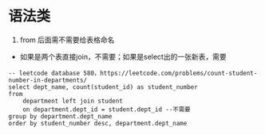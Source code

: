 # 语法类
1. from 后面需不需要给表格命名
- 如果是两个表直接join，不需要；如果是select出的一张新表，需要
```MySQL
-- leetcode database 580，https://leetcode.com/problems/count-student-number-in-departments/
select dept_name, count(student_id) as student_number
from
    department left join student 
    on department.dept_id = student.dept_id --不需要
group by department.dept_name
order by student_number desc, department.dept_name
```
```

```

